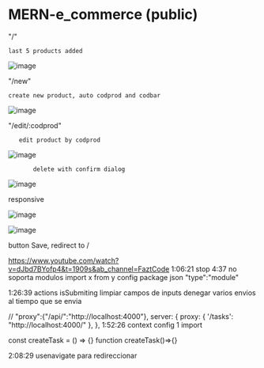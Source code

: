 # MERN-e_commerce (public)

"/"

    last 5 products added

![image](https://user-images.githubusercontent.com/93483481/202043129-85c13eb7-645a-4253-88d3-35d83c1b708b.png)

"/new"

    create new product, auto codprod and codbar

![image](https://user-images.githubusercontent.com/93483481/202043246-3ea98108-7878-4845-9c8c-69dee1a26c66.png)

"/edit/:codprod"
    
       edit product by codprod

![image](https://user-images.githubusercontent.com/93483481/202048285-a128f1ad-0ea0-4a32-9e0f-27bedb4e3ac4.png)

           delete with confirm dialog
           
![image](https://user-images.githubusercontent.com/93483481/202048362-0a293d9e-4004-42c9-bb5f-186dc9842289.png)

responsive 

![image](https://user-images.githubusercontent.com/93483481/202048438-b4f7db4e-0763-46a8-b780-7d77ab392387.png)

![image](https://user-images.githubusercontent.com/93483481/202048548-582a226f-a930-4237-9a68-c4565ecb39d4.png)





button Save, redirect to /

https://www.youtube.com/watch?v=dJbd7BYofp4&t=1909s&ab_channel=FaztCode
1:06:21
    stop
4:37
    no soporta modulos
    import x from y
        config package json
            "type":"module"

1:26:39
    actions isSubmiting
        limpiar campos de inputs 
        denegar varios envios al tiempo que se envia

// "proxy":{"/api/":"http://localhost:4000"},
server: {
    proxy: {
      '/tasks': "http://localhost:4000/"
    },
},
1:52:26
    context config 1 import

const createTask = () => {}
function createTask()=>{}

2:08:29
    usenavigate 
            para redireccionar
